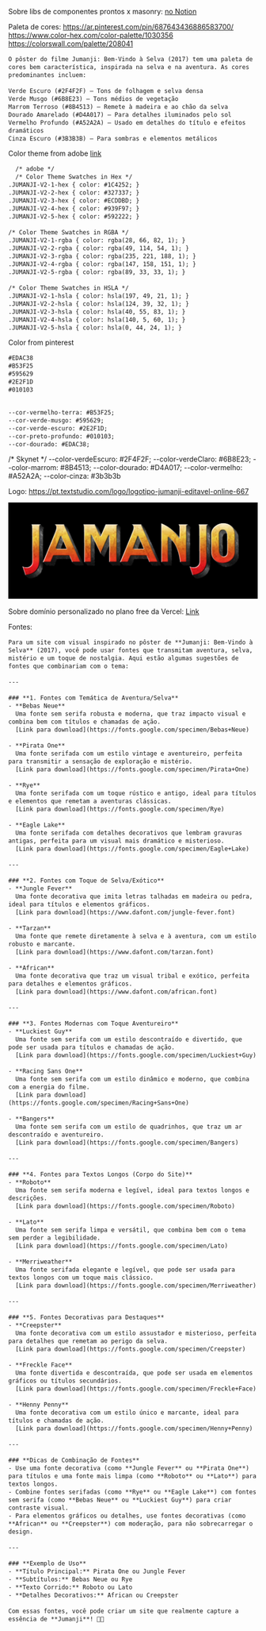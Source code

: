 

Sobre libs de componentes prontos x masonry: 
[no Notion](https://www.notion.so/rafaellindemann/pesquisa-Sobre-possibilidades-de-implementa-o-do-layout-masonry-com-React-1a6d393ff68e8046a7ced20052cc478c)


Paleta de cores: 
https://ar.pinterest.com/pin/687643436886583700/
https://www.color-hex.com/color-palette/1030356
https://colorswall.com/palette/208041

```
O pôster do filme Jumanji: Bem-Vindo à Selva (2017) tem uma paleta de cores bem característica, inspirada na selva e na aventura. As cores predominantes incluem:

Verde Escuro (#2F4F2F) – Tons de folhagem e selva densa
Verde Musgo (#6B8E23) – Tons médios de vegetação
Marrom Terroso (#8B4513) – Remete à madeira e ao chão da selva
Dourado Amarelado (#D4A017) – Para detalhes iluminados pelo sol
Vermelho Profundo (#A52A2A) – Usado em detalhes do título e efeitos dramáticos
Cinza Escuro (#3B3B3B) – Para sombras e elementos metálicos
```


Color theme from adobe 
[link](https://color.adobe.com/pt/JUMANJI-V2-color-theme-12324668/)
```
  /* adobe */
  /* Color Theme Swatches in Hex */
.JUMANJI-V2-1-hex { color: #1C4252; }
.JUMANJI-V2-2-hex { color: #327337; }
.JUMANJI-V2-3-hex { color: #ECDDBD; }
.JUMANJI-V2-4-hex { color: #939F97; }
.JUMANJI-V2-5-hex { color: #592222; }

/* Color Theme Swatches in RGBA */
.JUMANJI-V2-1-rgba { color: rgba(28, 66, 82, 1); }
.JUMANJI-V2-2-rgba { color: rgba(49, 114, 54, 1); }
.JUMANJI-V2-3-rgba { color: rgba(235, 221, 188, 1); }
.JUMANJI-V2-4-rgba { color: rgba(147, 158, 151, 1); }
.JUMANJI-V2-5-rgba { color: rgba(89, 33, 33, 1); }

/* Color Theme Swatches in HSLA */
.JUMANJI-V2-1-hsla { color: hsla(197, 49, 21, 1); }
.JUMANJI-V2-2-hsla { color: hsla(124, 39, 32, 1); }
.JUMANJI-V2-3-hsla { color: hsla(40, 55, 83, 1); }
.JUMANJI-V2-4-hsla { color: hsla(140, 5, 60, 1); }
.JUMANJI-V2-5-hsla { color: hsla(0, 44, 24, 1); }
```

Color from pinterest
```
#EDAC38
#B53F25
#595629
#2E2F1D
#010103


```


    --cor-vermelho-terra: #B53F25;
    --cor-verde-musgo: #595629;
    --cor-verde-escuro: #2E2F1D;
    --cor-preto-profundo: #010103;
    --cor-dourado: #EDAC38;

  /* Skynet */
  --color-verdeEscuro: #2F4F2F;
  --color-verdeClaro: #6B8E23;
  --color-marrom: #8B4513;
  --color-dourado: #D4A017;
  --color-vermelho: #A52A2A;
  --color-cinza: #3b3b3b

Logo:
https://pt.textstudio.com/logo/logotipo-jumanji-editavel-online-667

![alt text](image.png)


Sobre domínio personalizado no plano free da Vercel:
[Link](https://rafaellindemann.notion.site/Dom-nio-personalizado-em-Vercel-Free-1a3d393ff68e805eb6f3e923e9b67b55)



Fontes: 
```
Para um site com visual inspirado no pôster de **Jumanji: Bem-Vindo à Selva** (2017), você pode usar fontes que transmitam aventura, selva, mistério e um toque de nostalgia. Aqui estão algumas sugestões de fontes que combinariam com o tema:

---

### **1. Fontes com Temática de Aventura/Selva**
- **Bebas Neue**  
  Uma fonte sem serifa robusta e moderna, que traz impacto visual e combina bem com títulos e chamadas de ação.  
  [Link para download](https://fonts.google.com/specimen/Bebas+Neue)

- **Pirata One**  
  Uma fonte serifada com um estilo vintage e aventureiro, perfeita para transmitir a sensação de exploração e mistério.  
  [Link para download](https://fonts.google.com/specimen/Pirata+One)

- **Rye**  
  Uma fonte serifada com um toque rústico e antigo, ideal para títulos e elementos que remetam a aventuras clássicas.  
  [Link para download](https://fonts.google.com/specimen/Rye)

- **Eagle Lake**  
  Uma fonte serifada com detalhes decorativos que lembram gravuras antigas, perfeita para um visual mais dramático e misterioso.  
  [Link para download](https://fonts.google.com/specimen/Eagle+Lake)

---

### **2. Fontes com Toque de Selva/Exótico**
- **Jungle Fever**  
  Uma fonte decorativa que imita letras talhadas em madeira ou pedra, ideal para títulos e elementos gráficos.  
  [Link para download](https://www.dafont.com/jungle-fever.font)

- **Tarzan**  
  Uma fonte que remete diretamente à selva e à aventura, com um estilo robusto e marcante.  
  [Link para download](https://www.dafont.com/tarzan.font)

- **African**  
  Uma fonte decorativa que traz um visual tribal e exótico, perfeita para detalhes e elementos gráficos.  
  [Link para download](https://www.dafont.com/african.font)

---

### **3. Fontes Modernas com Toque Aventureiro**
- **Luckiest Guy**  
  Uma fonte sem serifa com um estilo descontraído e divertido, que pode ser usada para títulos e chamadas de ação.  
  [Link para download](https://fonts.google.com/specimen/Luckiest+Guy)

- **Racing Sans One**  
  Uma fonte sem serifa com um estilo dinâmico e moderno, que combina com a energia do filme.  
  [Link para download](https://fonts.google.com/specimen/Racing+Sans+One)

- **Bangers**  
  Uma fonte sem serifa com um estilo de quadrinhos, que traz um ar descontraído e aventureiro.  
  [Link para download](https://fonts.google.com/specimen/Bangers)

---

### **4. Fontes para Textos Longos (Corpo do Site)**
- **Roboto**  
  Uma fonte sem serifa moderna e legível, ideal para textos longos e descrições.  
  [Link para download](https://fonts.google.com/specimen/Roboto)

- **Lato**  
  Uma fonte sem serifa limpa e versátil, que combina bem com o tema sem perder a legibilidade.  
  [Link para download](https://fonts.google.com/specimen/Lato)

- **Merriweather**  
  Uma fonte serifada elegante e legível, que pode ser usada para textos longos com um toque mais clássico.  
  [Link para download](https://fonts.google.com/specimen/Merriweather)

---

### **5. Fontes Decorativas para Destaques**
- **Creepster**  
  Uma fonte decorativa com um estilo assustador e misterioso, perfeita para detalhes que remetam ao perigo da selva.  
  [Link para download](https://fonts.google.com/specimen/Creepster)

- **Freckle Face**  
  Uma fonte divertida e descontraída, que pode ser usada em elementos gráficos ou títulos secundários.  
  [Link para download](https://fonts.google.com/specimen/Freckle+Face)

- **Henny Penny**  
  Uma fonte decorativa com um estilo único e marcante, ideal para títulos e chamadas de ação.  
  [Link para download](https://fonts.google.com/specimen/Henny+Penny)

---

### **Dicas de Combinação de Fontes**
- Use uma fonte decorativa (como **Jungle Fever** ou **Pirata One**) para títulos e uma fonte mais limpa (como **Roboto** ou **Lato**) para textos longos.
- Combine fontes serifadas (como **Rye** ou **Eagle Lake**) com fontes sem serifa (como **Bebas Neue** ou **Luckiest Guy**) para criar contraste visual.
- Para elementos gráficos ou detalhes, use fontes decorativas (como **African** ou **Creepster**) com moderação, para não sobrecarregar o design.

---

### **Exemplo de Uso**
- **Título Principal:** Pirata One ou Jungle Fever  
- **Subtítulos:** Bebas Neue ou Rye  
- **Texto Corrido:** Roboto ou Lato  
- **Detalhes Decorativos:** African ou Creepster  

Com essas fontes, você pode criar um site que realmente capture a essência de **Jumanji**! 🎨✨
```